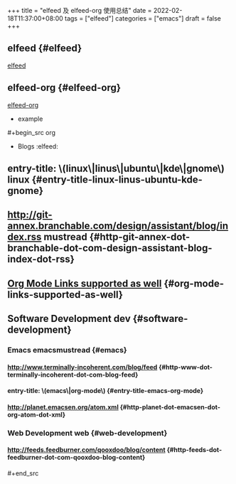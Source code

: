 +++
title = "elfeed 及 elfeed-org 使用总结"
date = 2022-02-18T11:37:00+08:00
tags = ["elfeed"]
categories = ["emacs"]
draft = false
+++

## elfeed {#elfeed}

[elfeed](https://github.com/skeeto/elfeed)


## elfeed-org {#elfeed-org}

[elfeed-org](https://github.com/remyhonig/elfeed-org)

-   example

\#+begin_src org

-   Blogs                                                              :elfeed:


## entry-title: \\(linux\\|linus\\|ubuntu\\|kde\\|gnome\\) <span class="tag"><span class="linux">linux</span></span> {#entry-title-linux-linus-ubuntu-kde-gnome}


## <http://git-annex.branchable.com/design/assistant/blog/index.rss> <span class="tag"><span class="mustread">mustread</span></span> {#http-git-annex-dot-branchable-dot-com-design-assistant-blog-index-dot-rss}


## [Org Mode Links supported as well](http://orgmode.org) {#org-mode-links-supported-as-well}


## Software Development <span class="tag"><span class="dev">dev</span></span> {#software-development}


### Emacs <span class="tag"><span class="emacs">emacs</span><span class="mustread">mustread</span></span> {#emacs}


#### <http://www.terminally-incoherent.com/blog/feed> {#http-www-dot-terminally-incoherent-dot-com-blog-feed}


#### entry-title: \\(emacs\\|org-mode\\) {#entry-title-emacs-org-mode}


#### <http://planet.emacsen.org/atom.xml> {#http-planet-dot-emacsen-dot-org-atom-dot-xml}


### Web Development <span class="tag"><span class="web">web</span></span> {#web-development}


#### <http://feeds.feedburner.com/qooxdoo/blog/content> {#http-feeds-dot-feedburner-dot-com-qooxdoo-blog-content}

\#+end_src